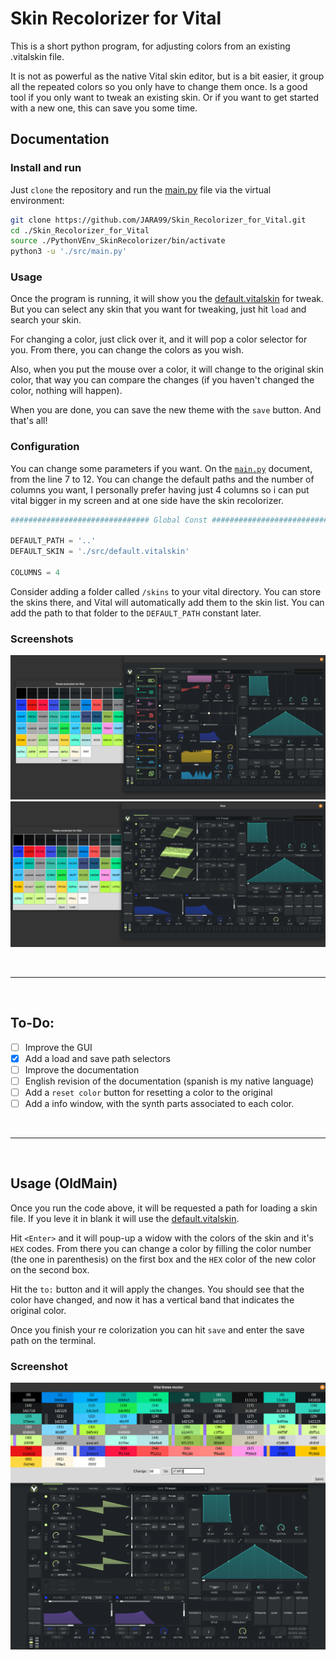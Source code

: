 # Skin Recolorizer for Vital

This is a short python program, for adjusting colors from an existing .vitalskin file.

It is not as powerful as the native Vital skin editor, but is a bit easier, it group all the repeated colors so you only have to change them once. Is a good tool if you only want to tweak an existing skin. Or if you want to get started with a new one, this can save you some time.

##  Documentation

### Install and run
Just `clone` the repository and run the [main.py](src/main.py) file via the virtual environment:

```bash
git clone https://github.com/JARA99/Skin_Recolorizer_for_Vital.git
cd ./Skin_Recolorizer_for_Vital
source ./PythonVEnv_SkinRecolorizer/bin/activate
python3 -u './src/main.py'
```

### Usage

Once the program is running, it will show you the [default.vitalskin](src/default.vitalskin) for tweak. But you can select any skin that you want for tweaking, just hit `load` and search your skin.

For changing a color, just click over it, and it will pop a color selector for you. From there, you can change the colors as you wish. 

Also, when you put the mouse over a color, it will change to the original skin color, that way you can compare the changes (if you haven't changed the color, nothing will happen).

When you are done, you can save the new theme with the `save` button. And that's all!

### Configuration

You can change some parameters if you want. On the [`main.py`](src/main.py) document, from the line 7 to 12. You can change the default paths and the number of columns you want, I personally prefer having just 4 columns so i can put vital bigger in my screen and at one side have the skin recolorizer.

```python
############################### Global Const ###############################

DEFAULT_PATH = '..'
DEFAULT_SKIN = './src/default.vitalskin'

COLUMNS = 4
```

Consider adding a folder called `/skins` to your vital directory. You can store the skins there, and Vital will automatically add them to the skin list. You can add the path to that folder to the `DEFAULT_PATH` constant later.

### Screenshots

![](Graphics/ScrSht1.png)
![](Graphics/ScrSht2.png)

<br>

---

<br>


## To-Do:

- [ ] Improve the GUI
- [x] Add a load and save path selectors
- [ ] Improve the documentation
- [ ] English revision of the documentation (spanish is my native language)
- [ ] Add a `reset color` button for resetting a color to the original
- [ ] Add a info window, with the synth parts associated to each color.

<br>

---

<br>


## Usage (OldMain)

Once you run the code above, it will be requested a path for loading a skin file. If you leve it in blank it will use the [default.vitalskin](src/default.vitalskin).

Hit `<Enter>` and it will poup-up a widow with the colors of the skin and it's `HEX` codes. From there you can change a color by filling the color number (the one in parenthesis) on the first box and the `HEX` color of the new color on the second box.

Hit the `to:`  button and it will apply the changes. You should see that the color have changed, and now it has a vertical band that indicates the original color.

Once you finish your re colorization you can hit `save` and enter the save path on the terminal.

###  Screenshot

![](Graphics/Screenshot.png)